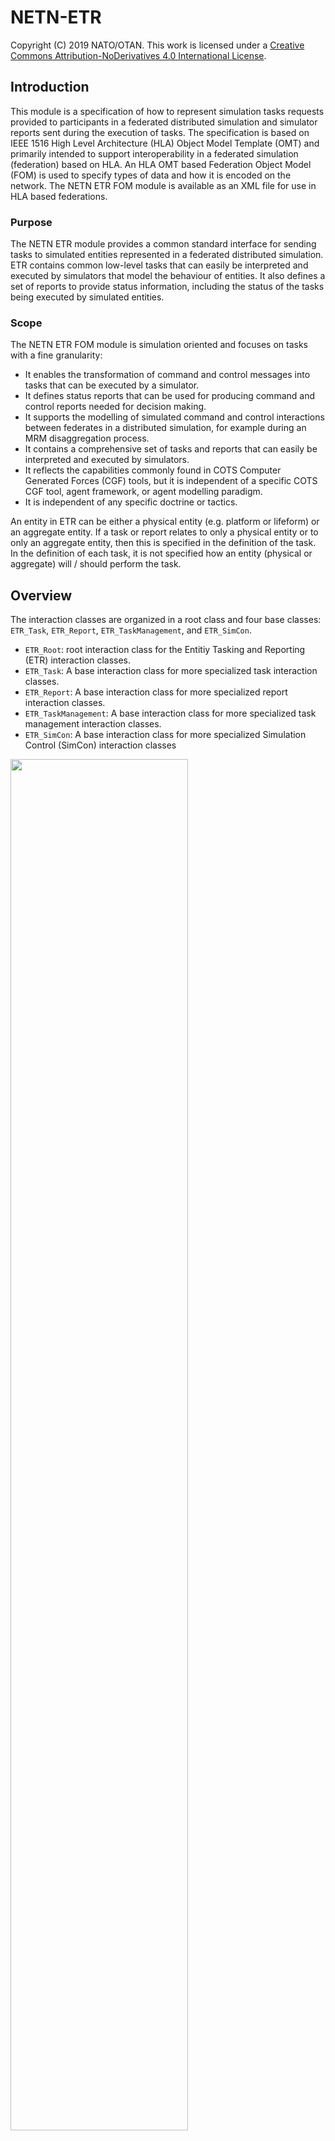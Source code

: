 # NETN-ETR

Copyright (C) 2019 NATO/OTAN.
This work is licensed under a [Creative Commons Attribution-NoDerivatives 4.0 International License](LICENCE.md).

## Introduction
        
This module is a specification of how to represent simulation tasks requests provided to participants in a federated distributed simulation and simulator reports sent during the execution of tasks. The specification is based on IEEE 1516 High Level Architecture (HLA) Object Model Template (OMT) and primarily intended to support interoperability in a federated simulation (federation) based on HLA. An HLA OMT based Federation Object Model (FOM) is used to specify types of data and how it is encoded on the network. The NETN ETR FOM module is available as an XML file for use in HLA based federations.
        

### Purpose
The NETN ETR module provides a common standard interface for sending tasks to simulated entities represented in a federated distributed simulation. ETR contains common low-level tasks that can easily be interpreted and executed by simulators that model the behaviour of entities. It also defines a set of reports to provide status information, including the status of the tasks being executed by simulated entities.

### Scope
The NETN ETR FOM module is simulation oriented and focuses on tasks with a fine granularity:
* It enables the transformation of command and control messages into tasks that can be executed by a simulator.
* It defines status reports that can be used for producing command and control reports needed for decision making.
* It supports the modelling of simulated command and control interactions between federates in a distributed simulation, for example during an MRM disaggregation process.
* It contains a comprehensive set of tasks and reports that can easily be interpreted and executed by simulators.
* It reflects the capabilities commonly found in COTS Computer Generated Forces (CGF) tools, but it is independent of a specific COTS CGF tool, agent framework, or agent modelling paradigm.
* It is independent of any specific doctrine or tactics.

An entity in ETR can be either a physical entity (e.g. platform or lifeform) or an aggregate entity. If a task or report relates to only a physical entity or to only an aggregate entity, then this is specified in the definition of the task. In the definition of each task, it is not specified how an entity (physical or aggregate) will / should perform the task.
	

## Overview
The interaction classes are organized in a root class and four base classes: `ETR_Task`, `ETR_Report`, `ETR_TaskManagement`, and `ETR_SimCon`. 

* `ETR_Root`: root interaction class for the Entitiy Tasking and Reporting (ETR) interaction classes.
* `ETR_Task`: A base interaction class for more specialized task interaction classes.
* `ETR_Report`: A base interaction class for more specialized report interaction classes.
* `ETR_TaskManagement`: A base interaction class for more specialized task management interaction classes.
* `ETR_SimCon`: A base interaction class for more specialized Simulation Control (SimCon) interaction classes

<img src="./images/etr_baseclasses.png" width="75%"/>
      
	
	
### Entity Tasks

This section summarizes the Entity Task interaction classes in the ETR FOM module.

<img src="./images/etr_task.png" width="90%"/>

|Task|Description|
|---|---|
|Move|Tasks an entity to move in the specified direction for the given duration.|
|MoveToLocation|Tasks an entity to move to the specified location.|
|MoveToEntity|Tasks an entity to move to another entity.|
|MoveIntoFormation|Tasks an aggregate entity to move into the given formation with the given heading.|
|FollowEntity|Tasks an entity to follow another entity.|
|TurnToHeading|Tasks an entity to turn to the specified heading.|
|Mount|Task the entity to mount in the specified entity. The taskee entiity should be within a certain distance tolerance of the entiity to mount into. this tolerance must be specified in the federation agreements. Mount includes: embark (vessel), board (plane), and so on.|
|Dismount|Task the entity to dismount from the entity where it is in.|
|FireAtLocation|Tasks an entity to fire at a location.|
|FireAtEntity|Tasks an entity to fire at another specified entity.|
|SetOrderedSpeed|Set/Change the ordered speed. Usually sent in ConcurrentMode to adjust the current move task.|
|SetOrderedAltitude|Set/Change the ordered altitude for a flying entity. Usually sent in ConurrentMode to adjust the current move task.|
|Wait|Tasks an entity to wait a defined duration.|
|SetRulesOfEngagement|Change the rules of engagment for an entity.|
|EstablishCheckPoint|The task defines a location where a checkpoint shall be established and then operated. |
|OperateCheckPoint|The task activates a deactivated check point. |
|StopAtSideOfRoad|Tasks an entity to stop at the side of the road. This task is only relevant for an entity that is moving along a road to a destination. The executing move task is canceled and a new move is defined to a position at the side of the road (the simulator has to calculate this location).|
|RemoveCheckPoint|This task removes the checkpoint that is generated in the EstablishCheckpoint task. |
|CreateObstacle|Tasks an entity to create an obstacle with the given geometry. |
|ClearObstacle|Task an entity to clear the obstacle or minefield with the given ID. The taskee entiity should be within a certain distance tolerance (specified in the federation aggrement) of one of the points of the geometry of the obstacle to make the task possible.|
|AddPassage|Tasks an entity to lay/build a passage between the two given points. The passage can for example be a passage through an obstacle or a bridge over a river. The taskee entiity should be within a certain distance tolerance (specified in the federation aggrement) of one of the points of the passage to make the task possible. |
|RemovePassage|Tasks an entity to remove the pasasage with the given ID. The taskee entiity should be within a certain distance tolerance (specified in the federation aggrement) of one of the points of the passage to make the task possible.|
|Patrol|Defines a patrol, covering the path from the current location to the  start point of the patrol route, and the patrol route itself. The patrol route will be followed from start to end. The entity behaviour at the end point depends on the patrol type.|
|SetTransmitterStatus||
|Observe|Observation to cover area with sensors. |
|Jamming|Jamming of a communication network in a specified area.|

	
### Entity Reports
This section summarizes the Entity Report interaction classes in the ETR FOM module, shown in the figure below.
 
<img src="./images/etr_report.png" width="85%"/>

|Report|Description|
|---|---|
|StatusReport|Status report from an entity about its own (perceived) state. This report is generated with a certain frequency specified in the federation agreements.|
|SpotReport|Spot reports are reports used by all entities to transmit intelligence or information about a spotted enemy, neutral, or unknown entity.|
|InWeaponRangeReport|The entities that are in range of a specific weapon.|


### Task Management
This section summarizes the Task Management interaction classes in the ETR FOM module, shown in the figure below.
 
<img src="./images/etr_taskmanagement.png" width="85%"/>


|Task Management|Description|
|---|---|
|CancelSpecifiedTasks|Cancel all specified tasks. Tasks already started are also cancelled.|
|CancelAllTasks|Cancel all tasks. Tasks already started are also cancelled.|
|TaskStatusReport|A report about the status of a task given to an entity. The status of the task defined by the TaskId can be: Accepted, Refused, Cancelled, Executing, Completed or Error.|


### Simulation Control
This section summarizes the Simulation Control interaction classes in the ETR FOM module, shown in the figure below.

<img src="./images/etr_simcon.png" width="85%"/>

|Simulation Control|Description|
|---|---|
|MagicMove|Place the entity to the specified location with a given heading. All given task of the entity are cancelled.|
|MagicResource|Changes the resource amount of the entity.|
|QueryCapabilitiesSupported|Query which ETR tasks and ETR reports that the entity supports. The taskee shall respond with a CapabilitiesSupported message.|
|CapabilitiesSupported|Provide the set of ETR tasks and ETR reports that the entity supports. This interaction is in response to a QueryCapabilitiesSupported, using the same Taskee and Tasker.|

## ETR Task Handling

The following sections define how tasks shall be handled.

### ETR Task Modes

The ETR FOM module defines two modes for a task: non-concurrent mode and concurrent mode.

In the non-concurrent mode, the task is placed on the task list for the entity, which serves as a waiting list. Once the task is at the head of the task list, and the currently executing task completes, it is removed from the task list and started. Using this task mode, tasks are executed one after the other.

In the concurrent mode, the task is executed concurrently with other tasks. With this task mode, there is no task list involved.

The mode value is provided for each task. So, at any point in time, an entity has zero or more concurrent mode tasks executing and at most one non-concurrent mode task executing, with zero or more non-concurrent mode tasks waiting on the task list.

### ETR Task States

The following states are defined for a task:

* TaskStatus.Received: the task is received;
* TaskStatus.Waiting: the task is waiting for execution;
* TaskStatus.Executing: the task is executing.

The task state diagram is shown below.

<img src="./images/etr_taskstates.png" width="85%"/>
  
#### Received State
A task in the Received state shall be handled in the following way:
 
1. Determine if the task is supported. The determination is made by the federate application in accordance with section 8.4.3.
2. If the task is not supported then
    * A `TaskStatusReport` (refused) shall be returned to the Tasker.
    * The task is removed.
3. Else
    * For a non-concurrent mode task:
        * The task shall be placed in the entity task list in accordance with section 8.3.3.
    * A `TaskStatusReport` (accepted) shall be returned to the Tasker.
    * The task shall transition to the Waiting state.

#### Waiting State
A task in the Waiting state shall be handled in the following way:
1.	Determine if the task can start using the following conditions:
    * For a non-concurrent mode task:
        * The task’s taskee is not executioning a task, and
        * The task is at head of the task list, and
        * The task has no `StartWhen` time (i.e. the StartWhen is undefined), or the task has a StartWhen time and this time is less than or equal to the current time.
    * For a concurrent mode task:
        * The task has no `StartWhen` time (i.e. the StartWhen is undefined), or the task has a StartWhen time and this time is less than or equal to the current time, and
        * The task does not conflict with other executing tasks (see section 8.3.4).
2.	If the task can start then
    * For a non-concurrent mode task:
        * The task shall be removed from the task list.
        * A `TaskStatusReport` (executing) shall be returned to the Tasker.
        * The task shall transition to the Executing state.
3.	Else
    * The task shall remain in the Waiting state, even if the current time has passed the time specified in the `StartWhen` parameter of the task.

#### Executing State
A task in the Executing state shall be handled in the following way:

1.	Determine if the task has completed. The conditions are scenario specific and the determination is up to the federate application.
2.	If the task has completed then
    * A `TaskStatusReport` (completed) shall be returned to the Tasker.
    * The task is removed.
3.	Else
    * The task shall remain in the Executing state.

#### TaskStatus State
A task in the TaskStatus state shall be handled as specified in the substates, and also in the following way:

1.	If the task is cancelled by either a `CancelAllTasks` or `CancelSpecifiedTask` then
    * A `TaskStatusReport` (cancelled) shall be returned to the Tasker.
    * The task is removed.
2.	If the task cannot be handled due to an internal federate application error then
    * A `TaskStatusReport` (error) shall be returned to the Tasker and a description of the error shall be included in the message.
    * The task is removed.

### Task List Order
Each entity has a task list for non-concurrent mode tasks. The task at the head of the list is the first task to be started once the currently executing task completes. The ordering of tasks in the task list shall be according to the following figure.

<img src="./images/etr_tasklist.png" width="85%"/>
 
The tasklist shall be divided in two parts: a left part that contains tasks where the StartWhen is specified, and a right part that contains tasks where no StartWhen is specified. The division point shall mark the head of the left part and the tail of the right part. A part is empty if there are no tasks for that part.

A task shall be placed in the task list as follows:

1.	If the StartWhen time of the task is specified then the task shall be placed in the left part of the task list, using the StartWhen time to order the tasks in this part (with decreasing StartWhen value towards the head of the list).
2.	If the StartWhen time of the task is not specified then the task shall be placed at the tail of the right part of the task list.

###	Concurrent Tasks
The following table defines which tasks for the same entity can execute concurrently. The table shows which tasks can transition from the Waiting state to the Execution state given another task that is already in Execution state for the same entity. 

|Number|Task in Execution state|Tasks allowed to go to Execution state|
|---|---|---|
|1|Move|6, 7, 10, 11, 12, 13, 14, 15, 17, 22|
|2|MoveToLocation|10, 11, 12, 13, 14, 15, 17, 22|
|3|MoveToEntity|10, 11, 12, 13, 14, 15, 17, 22|
|4|MoveIntoFormation|10, 11, 12, 13, 14, 15, 17|
|5|FollowEntity|10, 11, 12, 13, 14, 15, 17|
|6|TurnToHeading|1|
|7|TurnToOrientation|1|
|8|MountVehicle| |
|9|DismountVehickle| |
|10|FireAtLocation|1, 2, 3, 4, 5, 18, 19|
|11|FireAtLocationWM|1, 2, 3, 4, 5, 18, 19|
|12|FireAtEntity|1, 2, 3, 4, 5, 18, 19|
|13|FireAtEntityWM|1, 2, 3, 4, 5, 18, 19|
|14|SetOrderedSpeed|1, 2, 3, 4, 5, 18, 19|
|15|SetOrderedAltitude|1, 2, 3, 4, 5, 18, 19|
|16|Wait| |
|17|SetRulesOfEngagement|1, 2, 3, 4, 5, 18, 19|
|18|Patrol|10, 11, 12, 13, 14, 15, 17|
|19|PatrolRepeating|10, 11, 12, 13, 14, 15, 17|
|20|EstablishCheckPoint| |
|21|OperateCheckPoint| |
|22|StopAtSideOfRoad|1, 2, 3|
|23|RemoveCheckPoint| |
|24|CreateObstacle| |
|25|CreateMinefield| |
|26|ClearObstacle| |
|27|AddPassage| |
|28|RemovePassage| |

## ETR SimCon Handling
A Simulation Control message for an entity shall be executed immediately, regardless of the presence of any (concurrent or non-concurrent) executing task.

### Magic Move
A `MagicMove` for an entity shall implicitly cancel all tasks for the entity. A TaskStatusReport (cancelled) shall be issued for each task in accordance with the task state diagram.

### Magic Resources
A `MagicResource` shall update the entity resources. Waiting or executing tasks of the entity are affected in the sense that these tasks have more or less resources available after the MagicResource.

### Entity Task and Reporting Capabilities
It shall be possible to query an entity for the ETR tasks and ETR reports that it supports. The set of tasks and reports that an entity supports is implementation-specific, and shall be used in the Received state of a task to determine if the task is supported.

With the interaction class `QueryCapabilitiesSupported` an entity can be queried for the supported ETR tasks and ETR reports. The result is provided via the interaction class `CapabilitiesSupported`.

## Implementation Requirements
This section lists the requirements for applications that implement Entity Tasking and Reporting. The requirements are provided from receiver point of view (entity taskee, the federate application modelling the entity) and sender point of view (entity tasker, the federate application sending a task or receiving a report for an entity).

The receiver:
1.	SHALL support all ETR TaskManagement and ETR SimCon classes.
2.	MAY support a subset of the ETR Task and ETR Report classes.
3.	SHALL provide all interaction class parameters when sending an ETR interaction.
The sender:
4.	SHALL provide all interaction class parameters when sending an ETR interaction.
In addition, for the receiver, the following SHALL be documented in the federation agreements:
5.	Distance tolerances of supported tasks (for the tasks `Mount`, `EstablishCheckPoint`, `OperateCheckPoint`, `RemoveCheckPoint`, `CreateObstacle`, `ClearObstacle`, `CreateMinefield`, `AddPassage`, and `RemovePassage`).
6.	Entities that provide ETR Reports.
7.	Time frequencies and conditions for the supported ETR Reports.
8.	Modelling agreements related to checkpoints (if supported, see `EstablishCheckPoint`, `OperateCheckPoint`, and `RemoveCheckPoint`).
9.	Modeling agreements related to minefields (if supported, see `CreateMineField`).